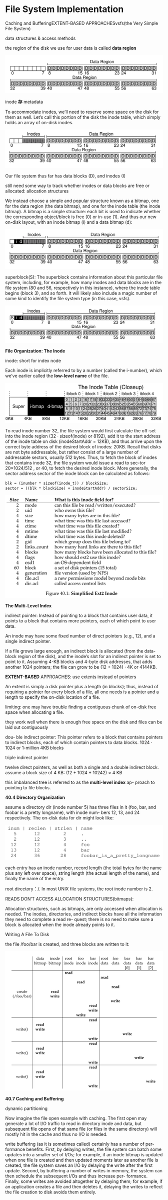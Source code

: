 # File System Implementation

Caching and BufferingEXTENT-BASED APPROACHESvsfs\(the Very Simple File System\)

data structures & access methods

the region of the disk we use for user data is called **data region**

![](.gitbook/assets/image%20%287%29.png)

inode **存** metadata

To accommodate inodes, we’ll need to reserve some space on the disk for them as well. Let’s call this portion of the disk the inode table, which simply holds an array of on-disk inodes.

![](.gitbook/assets/image%20%284%29.png)

Our file system thus far has data blocks \(D\), and inodes \(I\)

still need some way to track whether inodes or data blocks are free or allocated: allocation structures

We instead choose a simple and popular structure known as a bitmap, one for the data region \(the data bitmap\), and one for the inode table \(the inode bitmap\). A bitmap is a simple structure: each bit is used to indicate whether the corresponding object/block is free \(0\) or in-use \(1\). And thus our new on-disk layout, with an inode bitmap \(i\) and a data bitmap \(d\): 

![](.gitbook/assets/image%20%2810%29.png)

superblock\(S\): The superblock contains information about this particular file system, including, for example, how many inodes and data blocks are in the file system \(80 and 56, respectively in this instance\), where the inode table begins \(block 3\), and so forth. It will likely also include a magic number of some kind to identify the file system type \(in this case, vsfs\).

![](.gitbook/assets/image%20%2816%29.png)

**File Organization: The Inode**

inode: short for index node

Each inode is implicitly referred to by a number \(called the i-number\), which we’ve earlier called the **low-level name** of the file.

![](.gitbook/assets/image.png)

To read inode number 32, the file system would first calculate the off-set into the inode region \(32 · sizeof\(inode\) or 8192\), add it to the start address of the inode table on disk \(inodeStartAddr = 12KB\), and thus arrive upon the correct byte address of the desired block of inodes: 20KB. Recall that disks are not byte addressable, but rather consist of a large number of addressable sectors, usually 512 bytes. Thus, to fetch the block of inodes that contains inode 32, the file system would issue a read to sec-tor 20×1024/512 , or 40, to fetch the desired inode block. More generally, the sector address sector of the inode block can be calculated as follows:

```text
blk = (inumber * sizeof(inode_t)) / blockSize;
sector = ((blk * blockSize) + inodeStartAddr) / sectorSize;
```

![](.gitbook/assets/image%20%289%29.png)

**The Multi-Level Index**

indirect pointer: Instead of pointing to a block that contains user data, it points to a block that contains more pointers, each of which point to user data.

An inode may have some fixed number of direct pointers \(e.g., 12\), and a single indirect pointer.

If a file grows large enough, an indirect block is allocated \(from the data-block region of the disk\), and the inode’s slot for an indirect pointer is set to point to it. Assuming 4-KB blocks and 4-byte disk addresses, that adds another 1024 pointers; the file can grow to be \(12 + 1024\) · 4K or 4144KB.

**EXTENT-BASED** APPROACHES: use extents instead of pointers

An extent is simply a disk pointer plus a length \(in blocks\); thus, instead of requiring a pointer for every block of a file, all one needs is a pointer and a length to specify the on-disk location of a file.

limiting: one may have trouble finding a contiguous chunk of on-disk free space when allocating a file.

they work well when there is enough free space on the disk and files can be laid out contiguously

dou- ble indirect pointer: This pointer refers to a block that contains pointers to indirect blocks, each of which contain pointers to data blocks. 1024 · 1024 or 1-million 4KB blocks

triple indirect pointer

twelve direct pointers, as well as both a single and a double indirect block. assume a block size of 4 KB: \(12 + 1024 + 10242\) × 4 KB

this imbalanced tree is referred to as the **multi-level index** ap- proach to pointing to file blocks.

**40.4 Directory Organization**

assume a directory dir \(inode number 5\) has three files in it \(foo, bar, and foobar is a pretty longname\), with inode num- bers 12, 13, and 24 respectively. The on-disk data for dir might look like:

![](.gitbook/assets/image%20%288%29.png)

each entry has an inode number, record length \(the total bytes for the name plus any left over space\), string length \(the actual length of the name\), and finally the name of the entry.

root directory：/. In most UNIX file systems, the root inode number is 2.

READS DON’T ACCESS ALLOCATION STRUCTURES\(bitmaps\):

Allocation structures, such as bitmaps, are only accessed when allocation is needed. The inodes, directories, and indirect blocks have all the information they need to complete a read re- quest; there is no need to make sure a block is allocated when the inode already points to it.

Writing A File To Disk

the file /foo/bar is created, and three blocks are written to it:

![](.gitbook/assets/image%20%2813%29.png)

**40.7 Caching and Buffering**

dynamic partitioning

Now imagine the file open example with caching. The first open may generate a lot of I/O traffic to read in directory inode and data, but subsequent file opens of that same file \(or files in the same directory\) will mostly hit in the cache and thus no I/O is needed.

write buffering \(as it is sometimes called\) certainly has a number of per- formance benefits. First, by delaying writes, the file system can batch some updates into a smaller set of I/Os; for example, if an inode bitmap is updated when one file is created and then updated moments later as another file is created, the file system saves an I/O by delaying the write after the first update. Second, by buffering a number of writes in memory, the system can then schedule the subsequent I/Os and thus increase per- formance. Finally, some writes are avoided altogether by delaying them; for example, if an application creates a file and then deletes it, delaying the writes to reflect the file creation to disk avoids them entirely.





